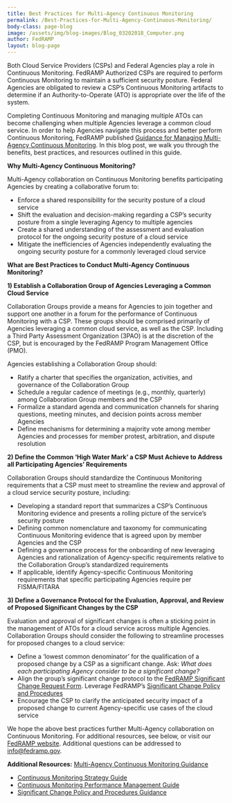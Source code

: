 ```yaml
---
title: Best Practices for Multi-Agency Continuous Monitoring
permalink: /Best-Practices-for-Multi-Agency-Continuous-Monitoring/
body-class: page-blog
image: /assets/img/blog-images/Blog_03202018_Computer.png
author: FedRAMP
layout: blog-page
---
```

Both Cloud Service Providers (CSPs) and Federal Agencies play a role in Continuous Monitoring. FedRAMP Authorized CSPs are required to perform Continuous Monitoring to maintain a sufficient security posture. Federal Agencies are obligated to review a CSP’s Continuous Monitoring artifacts to determine if an Authority-to-Operate (ATO) is appropriate over the life of the system. 

Completing Continuous Monitoring and managing multiple ATOs can become challenging when multiple Agencies leverage a common cloud service. In order to help Agencies navigate this process and better perform Continuous Monitoring, FedRAMP published
<a href="https://www.fedramp.gov/assets/resources/documents/Agency_Guide_for_Multi-Agency_Continuous_Monitoring.pdf">Guidance for Managing Multi-Agency Continuous Monitoring</a>. In this blog post, we walk you through the benefits, best practices, and resources outlined in this guide. 

**Why Multi-Agency Continuous Monitoring?**

Multi-Agency collaboration on Continuous Monitoring benefits participating Agencies by creating a collaborative forum to:
* Enforce a shared responsibility for the security posture of a cloud service
* Shift the evaluation and decision-making regarding a CSP’s security posture from a single leveraging Agency to multiple agencies
* Create a shared understanding of the assessment and evaluation protocol for the ongoing security posture of a cloud service
* Mitigate the inefficiencies of Agencies independently evaluating the ongoing security posture for a commonly leveraged cloud service


**What are Best Practices to Conduct Multi-Agency Continuous Monitoring?**

**1) Establish a Collaboration Group of Agencies Leveraging a Common Cloud Service** 

Collaboration Groups provide a means for Agencies to join together and support one another in a forum for the performance of Continuous Monitoring with a CSP. These groups should be comprised primarily of Agencies leveraging a common cloud service, as well as the CSP. Including a Third Party Assessment Organization (3PAO) is at the discretion of the CSP, but is encouraged by the FedRAMP Program Management Office (PMO). 
 
Agencies establishing a Collaboration Group should:
* Ratify a charter that specifies the organization, activities, and governance of the Collaboration Group
* Schedule a regular cadence of meetings (e.g., monthly, quarterly) among Collaboration Group members and the CSP
* Formalize a standard agenda and communication channels for sharing questions, meeting minutes, and decision points across member Agencies
* Define mechanisms for determining a majority vote among member Agencies and processes for member protest, arbitration, and dispute resolution

**2) Define the Common ‘High Water Mark’ a CSP Must Achieve to Address all Participating Agencies’ Requirements**

Collaboration Groups should standardize the Continuous Monitoring requirements that a CSP must meet to streamline the review and approval of a cloud service security posture, including:
* Developing a standard report that summarizes a CSP’s Continuous Monitoring evidence and presents a rolling picture of the service’s security posture 
* Defining common nomenclature and taxonomy for communicating Continuous Monitoring evidence that is agreed upon by member Agencies and the CSP 
* Defining a governance process for the onboarding of new leveraging Agencies and rationalization of Agency-specific requirements relative to the Collaboration Group’s standardized requirements
* If applicable, identify Agency-specific Continuous Monitoring requirements that specific participating Agencies require per FISMA/FITARA

**3) Define a Governance Protocol for the Evaluation, Approval, and Review of Proposed Significant Changes by the CSP**

Evaluation and approval of significant changes is often a sticking point in the management of ATOs for a cloud service across multiple Agencies. Collaboration Groups should consider the following to streamline processes for proposed changes to a cloud service:
* Define a ‘lowest common denominator’ for the qualification of a proposed change by a CSP as a significant change. Ask: *What does each participating Agency consider to be a significant change?*
* Align the group’s significant change protocol to the <a href="https://www.fedramp.gov/assets/resources/templates/FedRAMP-Significant-Change-Form-Template.pdf">FedRAMP Significant Change Request Form</a>. Leverage FedRAMP’s <a href="https://www.fedramp.gov/assets/resources/documents/CSP_Significant_Change_Policies_and_Procedures.docx">Significant Change Policy and Procedures</a> 
* Encourage the CSP to clarify the anticipated security impact of a proposed change to current Agency-specific use cases of the cloud service 

We hope the above best practices further Multi-Agency collaboration on Continuous Monitoring. For additional resources, see below, or visit our <a href="https://www.fedramp.gov/">FedRAMP website</a>. Additional questions can be addressed to <a href="info@fedramp.gov">info@fedramp.gov</a>.

**Additional Resources:** 
<a href="https://www.fedramp.gov/assets/resources/documents/Agency_Guide_for_Multi-Agency_Continuous_Monitoring.pdf">Multi-Agency Continuous Monitoring Guidance</a>
* <a href="https://www.fedramp.gov/assets/resources/documents/CSP_Continuous_Monitoring_Strategy_Guide.pdf">Continuous Monitoring Strategy Guide</a>
* <a href="https://www.fedramp.gov/assets/resources/documents/CSP_Continuous_Monitoring_Performance_Management_Guide.pdf">Continuous Monitoring Performance Management Guide</a>
* <a href="https://www.fedramp.gov/assets/resources/documents/CSP_Significant_Change_Policies_and_Procedures.docx">Significant Change Policy and Procedures Guidance</a>

